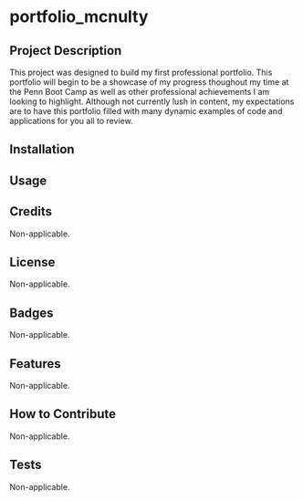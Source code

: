 # portfolio_mcnulty

## Project Description

This project was designed to build my first professional portfolio.  This portfolio will begin to be a showcase of my progress thoughout my time at the Penn Boot Camp as well as other professional achievements I am looking to highlight.  Although not currently lush in content, my expectations are to have this portfolio filled with many dynamic examples of code and applications for you all to review.


## Installation

## Usage
  

## Credits
Non-applicable.

## License
Non-applicable.

## Badges
Non-applicable.

## Features
Non-applicable.

## How to Contribute
Non-applicable.

## Tests
Non-applicable.

